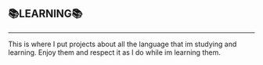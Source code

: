 ## :books:LEARNING:books:

---

This is where I put projects about all the language that im studying and learning.
Enjoy them and respect it as I do while im learning them.
